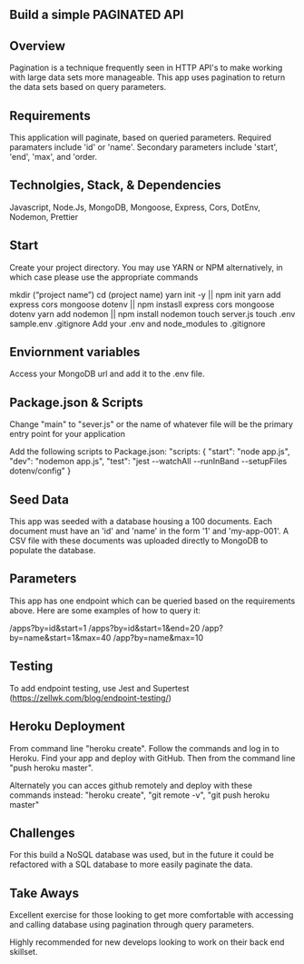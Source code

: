 ## Build a simple PAGINATED API

## Overview

Pagination is a technique frequently seen in HTTP API's to make working with large data sets more manageable.
This app uses pagination to return the data sets based on query parameters.

## Requirements

This application will paginate, based on queried parameters. Required paramaters include 'id' or 'name'.
Secondary parameters include 'start', 'end', 'max', and 'order.

## Technolgies, Stack, & Dependencies

Javascript, Node.Js, MongoDB, Mongoose, Express, Cors, DotEnv, Nodemon, Prettier

## Start

Create your project directory. You may use YARN or NPM alternatively, in which case please use the appropriate commands 

mkdir (“project name”)
cd (project name)
yarn init -y ||  npm init
yarn add express cors mongoose dotenv || npm instasll express cors mongoose dotenv
yarn add nodemon || npm install nodemon
touch server.js
touch .env sample.env .gitignore
Add your .env and node_modules to .gitignore

## Enviornment variables

Access your MongoDB url and add it to the .env file.

## Package.json & Scripts

Change "main" to "sever.js" or the name of whatever file will be the primary entry point for your application

Add the following scripts to Package.json:
"scripts: {
  "start": "node app.js",
  "dev": "nodemon app.js",
  "test": "jest --watchAll --runInBand  --setupFiles dotenv/config"
 }

## Seed Data

This app was seeded with a database housing a 100 documents.
Each document must have an 'id' and 'name' in the form '1' and 'my-app-001'.
A CSV file with these documents was uploaded directly to MongoDB to populate the database.

## Parameters

This app has one endpoint which can be queried based on the requirements above. Here are some examples of how to query it:

/apps?by=id&start=1
/apps?by=id&start=1&end=20
/app?by=name&start=1&max=40
/app?by=name&max=10

## Testing
 
To add endpoint testing, use Jest and Supertest (https://zellwk.com/blog/endpoint-testing/)

## Heroku Deployment

From command line "heroku create". Follow the commands and log in to Heroku.
Find your app and deploy with GitHub. Then from the command line "push heroku master".

Alternately you can acces github remotely and deploy with these commands instead: "heroku create", "git remote -v", "git push heroku master"

## Challenges

For this build a NoSQL database was used, but in the future it could be refactored with a SQL database to more easily paginate the data.

## Take Aways

Excellent exercise for those looking to get more comfortable with accessing and calling database using pagination through query parameters.

Highly recommended for new develops looking to work on their back end skillset.

